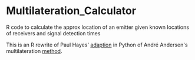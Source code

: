 # Multilateration_Calculator
R code to calculate the approx location of an emitter given known locations of receivers and signal detection times

This is an R rewrite of Paul Hayes' [adaption](https://github.com/paulhayes/MultilaterationExample) in Python of André Andersen's multilateration [method](http://blog.andersen.im/2012/07/signal-emitter-positioning-using-multilateration).
